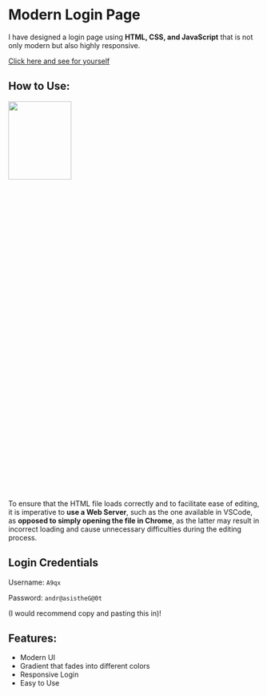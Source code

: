 # Modern Login Page

I have designed a login page using **HTML, CSS, and JavaScript** that is not only modern but also highly responsive.

[Click here and see for yourself](https://a9qx.github.io/modern-login-page/)

## How to Use:

<img src="https://i.imgur.com/hVSshjh.png"  width="50%" height="20%">

To ensure that the HTML file loads correctly and to facilitate ease of editing, it is imperative to **use a Web Server**, such as the one available in VSCode, as **opposed to simply opening the file in Chrome**, as the latter may result in incorrect loading and cause unnecessary difficulties during the editing process.

## Login Credentials
Username: ``A9qx``

Password: ``andr@asistheG@0t``

(I would recommend copy and pasting this in)!

## Features:

 - Modern UI
 - Gradient that fades into different colors
 - Responsive Login
 - Easy to Use
